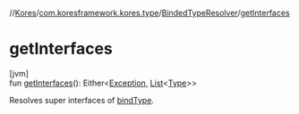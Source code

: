 //[Kores](../../../index.md)/[com.koresframework.kores.type](../index.md)/[BindedTypeResolver](index.md)/[getInterfaces](get-interfaces.md)

# getInterfaces

[jvm]\
fun [getInterfaces](get-interfaces.md)(): Either<[Exception](https://kotlinlang.org/api/latest/jvm/stdlib/kotlin/-exception/index.html), [List](https://kotlinlang.org/api/latest/jvm/stdlib/kotlin.collections/-list/index.html)<[Type](https://docs.oracle.com/javase/8/docs/api/java/lang/reflect/Type.html)>>

Resolves super interfaces of [bindType](bind-type.md).
